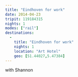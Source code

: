 ```yaml
---
title: "Eindhoven for work"
date: 2014-04-23
tripit: 119184315
nights: 1
modes: ["rail"]
destinations:
  -
    title: "Eindhoven for work"
    nights: 1
    location: "Art Hotel"
    geo: [51.44027,5.47384]
---
```


with Shannon
